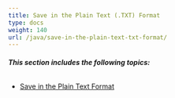 ```yaml
---
title: Save in the Plain Text (.TXT) Format
type: docs
weight: 140
url: /java/save-in-the-plain-text-txt-format/
---
```


###### **This section includes the following topics:** 
- [Save in the Plain Text Format](/words/java/save-in-the-plain-text-format-html/)
